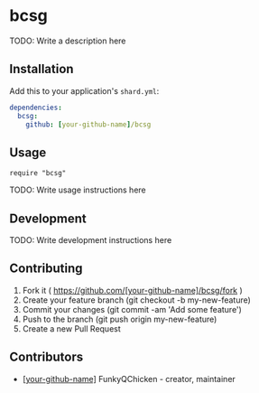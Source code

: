 # bcsg

TODO: Write a description here

## Installation

Add this to your application's `shard.yml`:

```yaml
dependencies:
  bcsg:
    github: [your-github-name]/bcsg
```

## Usage

```crystal
require "bcsg"
```

TODO: Write usage instructions here

## Development

TODO: Write development instructions here

## Contributing

1. Fork it ( https://github.com/[your-github-name]/bcsg/fork )
2. Create your feature branch (git checkout -b my-new-feature)
3. Commit your changes (git commit -am 'Add some feature')
4. Push to the branch (git push origin my-new-feature)
5. Create a new Pull Request

## Contributors

- [[your-github-name]](https://github.com/[your-github-name]) FunkyQChicken - creator, maintainer
